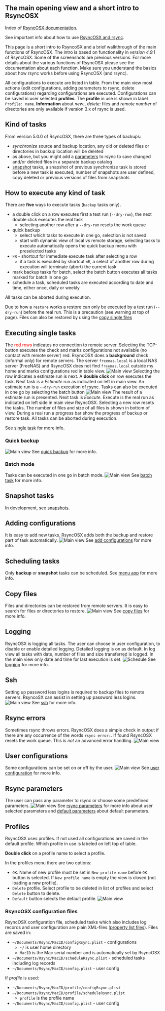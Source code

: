 
## The main opening view and a short intro to RsyncOSX

Index of [RsyncOSX documentation](https://rsyncosx.github.io/Documentation/).

See important info about how to use [RsyncOSX and rsync](HowtoUseRsyncOSX.med).

This page is a short intro to RsyncoSX and a brief walkthrough of the main functions of RsyncOSX. The intro is based on functionality in *version 4.9.1* of RsyncOSX. Some of the screenshots are previous versions. For more details about the various functions of RsyncOSX please see the documentation about each function. Make sure you understand the basics about how rsync works before using RsyncOSX (and rsync).

All configurations to execute are listed in table. From the main view most actions (edit configurations, adding parameters to rsync, delete configurations) regarding configurations are executed. Configurations can be saved in user selected **profiles**. The **profile** in use is shown in label `Profile: name`. **Information** about *new:*, *delete:* files and *remote number* of directories are only available if version 3.x of rsync is used.

## Kind of tasks

From version 5.0.0 of RsyncOSX, there are three types of backups:
- *synchronize* source and backup location, any old or deleted files or directories in backup location will be deleted
- as above, but you might add a [parameters](Parameters.md) to rsync to save changed and/or deleted files in a separate backup catalog
- [snapshot](Snapshots.md) tasks, a snapshot of previous synchronize task is stored before a new task is executed, number of snapshots are user defined, copy deleted or previous versions of files from snapshots

## How to execute any kind of task

There are **five** ways to execute tasks (`backup` tasks only).
- a double click on a row executes first a test run (`--dry-run`), the next double click executes the real task
  - selecting another row after a `--dry-run` resets the work queue
- quick backup
  - select which tasks to execute in one go, selection is not saved
  - start with dynamic view of local vs remote storage, selecting tasks to execute automatically opens the quick backup menu with preselected tasks
- `⌘R` - shortcut for immediate execute task after selecting a row
  - if a task is executed by shortcut `⌘R`, a select of another row during execution will terminate (abort) the current task
- mark backup tasks for batch, select the batch button executes all tasks marked for batch in one go
- schedule a task, scheduled tasks are executed according to date and time, either once, daily or weekly

All tasks can be aborted during execution.

Due to how a `restore` works a restore can only be executed by a test run (`--dry-run`) before the real run. This is a precaution (see warning at top of page). Files can also be restored by using the [copy single files](CopySingleFiles.md)

## Executing single tasks

The <span style="color:red">red rows</span> indicates no connection to remote server. Selecting the TCP-button executes the check and marks configurations not available (no contact with remote server) red. RsyncOSX does a **background** check (informal only) for remote servers. The server `freenas.local` is a local NAS server (FreeNAS) and RsyncOSX does not find `freenas.local` outside my home and marks configurations red in table view.
![Main view](screenshots/master/main1.png)
Selecting the row indicates a estimate run is next. A **double click** on row executes the task. Next task is a *Estimate* run as indicated on left in main view. An estimate run is a `--dry-run` execution of rsync. Tasks can also be executed in one go by selecting the batch button
![Main view](screenshots/master/main2.png)
The result of a estimate run is presented. Next task is *Execute*. Execute is the real run as indicated on left side in main view RsyncOSX. Selecting a new row resets the tasks. The number of files and size of all files is shown in bottom of view. During a real run a progress bar show the progress of backup or restore task. All tasks can be aborted during execution.

See [single task](SingleTask.md) for more info.

### Quick backup

![Main view](screenshots/master/quickbackup/quick1.png)
See [quick backup](Quickbackup.md) for more info.

### Batch mode

Tasks can be executed in one go in batch mode.
![Main view](screenshots/master/batchexecuting.png)
See [batch task](BatchTask.md) for more info.

## Snapshot tasks

In development, see [snapshots](Snapshots.md).

## Adding configurations

It is easy to add new tasks. RsyncOSX adds both the backup and restore part of task automatically.
![Main view](screenshots/master/add/add1.png)
See [add configurations](AddConfigurations.md) for more info.

## Scheduling tasks

Only **backup** or **snapshot** tasks can be scheduled.
See [menu app](Menuapp.md) for more info.

## Copy files

Files and directories can be restored from remote servers. It is easy to search for files or directories to restore.
![Main view](screenshots/master/copyfiles.png)
See [copy files](CopySingleFiles.md) for more info.

## Logging

RsyncOSX is logging all tasks. The user can choose in user configuration, to disable or enable detailed logging. Detailed logging is on as default. In log view all tasks with date, number of files and size transferred is logged. In the main view only date and time for last execution is set.
![Schedule](screenshots/master/logging/log1.png)
See [logging](Logging.md) for more info.

## Ssh

Setting up password less logins is required to backup files to remote servers. RsyncoSX can assist in setting up password less logins.
![Main view](screenshots/master/ssh/ssh.png)
See [ssh](ssh.md) for more info.

## Rsync errors

Sometimes rsync throws errors. RsyncOSX does a simple check in output if there are any occurrence of the words `rsync error:`. If found RsyncOSX resets the work queue. This is *not* an advanced error handling.
![Main view](screenshots/master/error.png)

## User configurations

Some configurations can be set on or off by the user.
![Main view](screenshots/master/userconfig.png)
See [user configuration](UserConfiguration.md) for more info.

## Rsync parameters

The user can pass any parameter to rsync or choose some predefined parameters.
![Main view](screenshots/master/rsyncparameters.png)
See [rsync parameters](Parameters.md) for more info about user selected parameters and [default parameters](RsyncParameters.md) about default parameters.

## Profiles

RsyncOSX uses profiles. If not used all configurations are saved in the default profile. Which profile in use is labeled on left top of table.

**Double click** on a profile name to select a profile.

In the profiles menu there are two options:

- `OK`. Name of new profile must be set in `New profile name` before `OK` button is selected. If `New profile name` is empty the view is closed (not loading a new profile).
- `Delete` profile. Select profile to be deleted in list of profiles and select `Delete` button to delete.
- `Default` button selects the default profile.
![Main view](screenshots/master/profile.png)

### RsyncOSX configuration files

RsyncOSX configuration file, scheduled tasks which also includes log records and user configuration are plain XML-files ([property list files](https://en.wikipedia.org/wiki/Property_list)). Files are saved in:

- `~/Documents/Rsync/MacID/configRsync.plist` - configurations
  - `~/` is user home directory
  - `MacID` is the Mac serial number and is automatically set by RsyncOSX
- `~/Documents/Rsync/MacID/scheduleRsync.plist` - scheduled tasks including log records
- `~/Documents/Rsync/MacID/config.plist` - user config

If _profile_ is used:

- `~/Documents/Rsync/MacID/profile/configRsync.plist`
- `~/Documents/Rsync/MacID/profile/scheduleRsync.plist`
  - `profile` is the profile name
- `~/Documents/Rsync/MacID/config.plist` - user config
